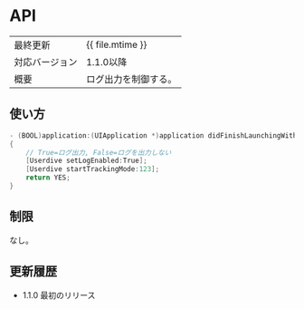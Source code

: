 # API

|                |                      |
|:---------------|:---------------------|
| 最終更新       | {{ file.mtime }}     |
| 対応バージョン | 1.1.0以降            |
| 概要           | ログ出力を制御する。 |

## 使い方

```objective-c
- (BOOL)application:(UIApplication *)application didFinishLaunchingWithOptions:(NSDictionary *)launchOptions
{
    // True=ログ出力, False=ログを出力しない
    [Userdive setLogEnabled:True];
    [Userdive startTrackingMode:123];
    return YES;
}
```

## 制限

なし。

## 更新履歴

- 1.1.0 最初のリリース
